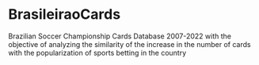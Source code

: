 # BrasileiraoCards
Brazilian Soccer Championship Cards Database 2007-2022  with the objective of analyzing the similarity of the increase in the number of cards with the popularization of sports betting in the country
